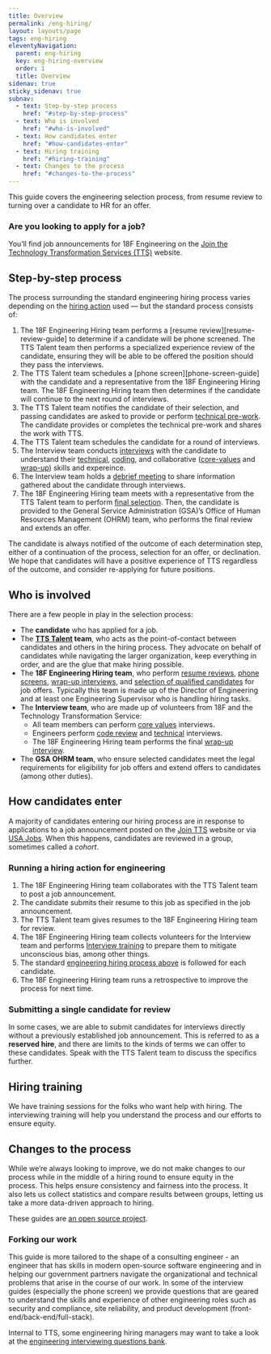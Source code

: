 ```yaml
---
title: Overview
permalink: /eng-hiring/
layout: layouts/page
tags: eng-hiring
eleventyNavigation: 
  parent: eng-hiring
  key: eng-hiring-overview
  order: 1
  title: Overview
sidenav: true
sticky_sidenav: true
subnav:
  - text: Step-by-step process
    href: "#step-by-step-process"
  - text: Who is involved
    href: "#who-is-involved"
  - text: How candidates enter
    href: "#how-candidates-enter"
  - text: Hiring training
    href: "#hiring-training"
  - text: Changes to the process
    href: "#changes-to-the-process"
---
```


This guide covers the engineering selection process, from resume review to turning over a candidate to HR for an offer.

<div class="usa-alert usa-alert--info">
  <div class="usa-alert__body">
    <h3 class="usa-alert__heading">Are you looking to apply for a job?</h3>
    <p class="usa-alert__text">
      You’ll find job announcements for 18F Engineering on the <a href="https://join.tts.gsa.gov/">Join the Technology Transformation Services (TTS)</a> website.
    </p>
  </div>
</div>

## Step-by-step process

The process surrounding the standard engineering hiring process varies depending on the [hiring action](https://handbook.tts.gsa.gov/hiring/) used — but the standard process consists of:

1. The 18F Engineering Hiring team performs a [resume review][resume-review-guide] to determine if a candidate will be phone screened. The TTS Talent team then performs a specialized experience review of the candidate, ensuring they will be able to be offered the position should they pass the interviews.
1. The TTS Talent team schedules a [phone screen][phone-screen-guide] with the candidate and a representative from the 18F Engineering Hiring team. The 18F Engineering Hiring team then determines if the candidate will continue to the next round of interviews.
1. The TTS Talent team notifies the candidate of their selection, and passing candidates are asked to provide or perform [technical pre-work][pre-work-eng-hiring]. The candidate provides or completes the technical pre-work and shares the work with TTS.
1. The TTS Talent team schedules the candidate for a round of interviews.
2. The Interview team conducts [interviews][interview-eng-hiring] with the candidate to understand their [technical][technical-interviews-eng-hiring], [coding][coding-interviews-eng-hiring], and collaborative ([core-values][core-values-interviews-eng-hiring] and [wrap-up][wrap-interviews-eng-hiring]) skills and expereince.
3. The Interview team holds a [debrief meeting][debrief-eng-hiring] to share information gathered about the candidate through interviews.
4. The 18F Engineering Hiring team meets with a representative from the TTS Talent team to perform [final selection][final-selection-eng-hiring]. Then, the candidate is provided to the General Service Administration (GSA)’s Office of Human Resources Management (OHRM) team, who performs the final review and extends an offer.

The candidate is always notified of the outcome of each determination step, either of a continuation of the process, selection for an offer, or declination. We hope that candidates will have a positive experience of TTS regardless of the outcome, and consider re-applying for future positions.

## Who is involved

There are a few people in play in the selection process:

- The **candidate** who has applied for a job.
- The **[TTS Talent](https://handbook.tts.gsa.gov/talent/) team**, who acts as the point-of-contact between candidates and others in the hiring process. They advocate on behalf of candidates while navigating the larger organization, keep everything in order, and are the glue that make hiring possible.
- The **18F Engineering Hiring team**, who perform [resume reviews][resume-review-eng-hiring], [phone screens][phone-screen-eng-hiring], [wrap-up interviews][wrap-up-interview-eng-hiring], and [selection of qualified candidates][final-selection-eng-hiring] for job offers. Typically this team is made up of the Director of Engineering and at least one Engineering Supervisor who is handling hiring tasks.
- The **Interview team**, who are made up of volunteers from 18F and the Technology Transformation Service:
    - All team members can perform [core values][core-values-interview-eng-hiring] interviews.
    - Engineers perform [code review][code-review-interview-eng-hiring] and [technical][technical-interview-eng-hiring] interviews.
    - The 18F Engineering Hiring team performs the final [wrap-up interview][wrap-up-interview-eng-hiring].
- The **GSA OHRM team**, who ensure selected candidates meet the legal requirements for eligibility for job offers and extend offers to candidates (among other duties).

## How candidates enter

A majority of candidates entering our hiring process are in response to applications to a job announcement posted on the [Join TTS](https://join.tts.gsa.gov/) website or via [USA Jobs](https://www.usajobs.gov). When this happens, candidates are reviewed in a group, sometimes called a *cohort*.

### Running a hiring action for engineering

1. The 18F Engineering Hiring team collaborates with the TTS Talent team to post a job announcement.
1. The candidate submits their resume to this job as specified in the job announcement.
1. The TTS Talent team gives resumes to the 18F Engineering Hiring team for review.
1. The 18F Engineering Hiring team collects volunteers for the Interview team and performs [Interview training](#hiring-training) to prepare them to mitigate unconscious bias, among other things.
1. The standard [engineering hiring process above](#step-by-step-process) is followed for each candidate.
1. The 18F Engineering Hiring team runs a retrospective to improve the process for next time.

### Submitting a single candidate for review

In some cases, we are able to submit candidates for interviews directly without a previously established job announcement. This is referred to as a **reserved hire**, and there are limits to the kinds of terms we can offer to these candidates. Speak with the TTS Talent team to discuss the specifics further.

## Hiring training

We have training sessions for the folks who want help with hiring. The interviewing training will help you understand the process and our efforts to ensure equity.

## Changes to the process

While we’re always looking to improve, we do not make changes to our process while in the middle of a hiring round to ensure equity in the process. This helps ensure consistency and fairness into the process. It also lets us collect statistics and compare results between groups, letting us take a more data-driven approach to hiring.

These guides are [an open source project](https://github.com/18F/eng-hiring).

### Forking our work

This guide is more tailored to the shape of a consulting engineer - an engineer that has skills in modern open-source software engineering and in helping our government partners navigate the organizational and technical problems that arise in the course of our work. In some of the interview guides (especially the phone screen) we provide questions that are geared to understand the skills and experience of other engineering roles such as security and compliance, site reliability, and product development (front-end/back-end/full-stack). 

Internal to TTS, some engineering hiring managers may want to take a look at the [engineering interviewing questions bank](https://docs.google.com/document/d/1oYmx_93-mq2QrqICCo8SNk8hHmnPPonPA1kg0vhy540/edit#).


[resume-review-eng-hiring]: {{site.baseurl}}/eng-hiring/resume-review/
[phone-screen-eng-hiring]: {{site.baseurl}}/eng-hiring/phone-screens/
[interview-eng-hiring]: {{site.baseurl}}/eng-hiring/interviews/
[core-values-interview-eng-hiring]: {{site.baseurl}}/eng-hiring/interviews/core-values/
[technical-interview-eng-hiring]: {{site.baseurl}}/eng-hiring/interviews/technical/
[code-review-interview-eng-hiring]: {{site.baseurl}}/eng-hiring/interviews/code-review/
[wrap-up-interview-eng-hiring]: {{site.baseurl}}/eng-hiring/interviews/wrap-up/
[debrief-eng-hiring]: {{site.baseurl}}/eng-hiring/debrief/
[final-selection-eng-hiring]: {{site.baseurl}}/eng-hiring/selection/
[pre-work-eng-hiring]: {{site.baseurl}}/eng-hiring/pre-work/
[technical-interviews-eng-hiring]: {{site.baseurl}}/eng-hiring/interviews/technical/
[coding-interviews-eng-hiring]: {{site.baseurl}}/eng-hiring/interviews/code-review/
[core-values-interviews-eng-hiring]: {{site.baseurl}}/eng-hiring/interviews/core-values/
[wrap-interviews-eng-hiring]: {{site.baseurl}}/eng-hiring/interviews/wrap-up/
